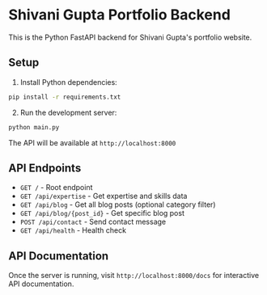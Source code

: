 # Shivani Gupta Portfolio Backend

This is the Python FastAPI backend for Shivani Gupta's portfolio website.

## Setup

1. Install Python dependencies:
```bash
pip install -r requirements.txt
```

2. Run the development server:
```bash
python main.py
```

The API will be available at `http://localhost:8000`

## API Endpoints

- `GET /` - Root endpoint
- `GET /api/expertise` - Get expertise and skills data
- `GET /api/blog` - Get all blog posts (optional category filter)
- `GET /api/blog/{post_id}` - Get specific blog post
- `POST /api/contact` - Send contact message
- `GET /api/health` - Health check

## API Documentation

Once the server is running, visit `http://localhost:8000/docs` for interactive API documentation.
